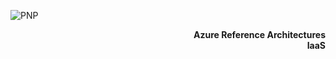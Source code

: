 ![PNP](./media/guidance-pnp-include/pnp-logo.png)
<div style="text-align:right;position:relative;top:0:"><b>Azure Reference Architectures<br/>IaaS</b></div>